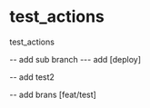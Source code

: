 # test_actions
test_actions

-- add sub branch
--- add [deploy]

-- add test2

-- add brans [feat/test]